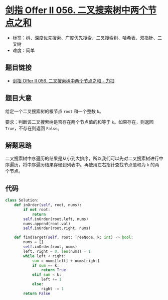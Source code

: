 # [剑指 Offer II 056. 二叉搜索树中两个节点之和](https://leetcode.cn/problems/opLdQZ/)

- 标签：树、深度优先搜索、广度优先搜索、二叉搜索树、哈希表、双指针、二叉树
- 难度：简单

## 题目链接

- [剑指 Offer II 056. 二叉搜索树中两个节点之和 - 力扣](https://leetcode.cn/problems/opLdQZ/)

## 题目大意

给定一个二叉搜索树的根节点 `root` 和一个整数 `k`。

要求：判断该二叉搜索树是否存在两个节点值的和等于 `k`。如果存在，则返回 `True`，不存在则返回 `False`。

## 解题思路

二叉搜索树中序遍历的结果是从小到大排序，所以我们可以先对二叉搜索树进行中序遍历，将中序遍历结果存储到列表中。再使用左右指针查找节点值和为 `k` 的两个节点。

## 代码

```python
class Solution:
    def inOrder(self, root, nums):
        if not root:
            return
        self.inOrder(root.left, nums)
        nums.append(root.val)
        self.inOrder(root.right, nums)

    def findTarget(self, root: TreeNode, k: int) -> bool:
        nums = []
        self.inOrder(root, nums)
        left, right = 0, len(nums) - 1
        while left < right:
            sum = nums[left] + nums[right]
            if sum == k:
                return True
            elif sum < k:
                left += 1
            else:
                right -= 1
        return False
```

